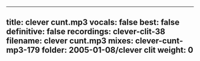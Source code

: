 
---
title: clever cunt.mp3
vocals: false
best: false
definitive: false
recordings: clever-clit-38
filename: clever cunt.mp3
mixes: clever-cunt-mp3-179
folder: 2005-01-08/clever clit
weight: 0
---
